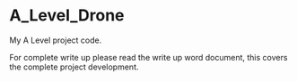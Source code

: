 # A_Level_Drone
My A Level project code. 


For complete write up please read the write up word document, this covers the complete project development.


